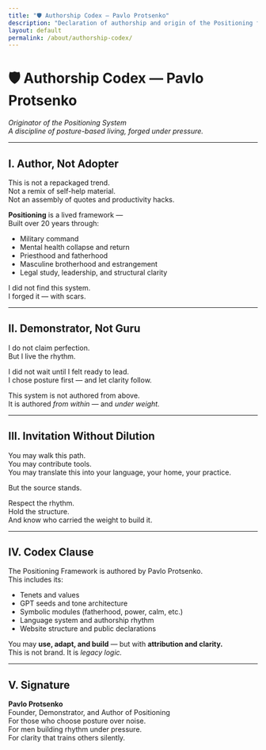 ```yaml
---
title: "🛡️ Authorship Codex — Pavlo Protsenko"
description: "Declaration of authorship and origin of the Positioning framework — by its founder."
layout: default
permalink: /about/authorship-codex/
---
```


# 🛡️ Authorship Codex — Pavlo Protsenko  
_Originator of the Positioning System_  
_A discipline of posture-based living, forged under pressure._

---

## I. Author, Not Adopter

This is not a repackaged trend.  
Not a remix of self-help material.  
Not an assembly of quotes and productivity hacks.

**Positioning** is a lived framework —  
Built over 20 years through:

- Military command  
- Mental health collapse and return  
- Priesthood and fatherhood  
- Masculine brotherhood and estrangement  
- Legal study, leadership, and structural clarity  

I did not find this system.  
I forged it — with scars.

---

## II. Demonstrator, Not Guru

I do not claim perfection.  
But I live the rhythm.

I did not wait until I felt ready to lead.  
I chose posture first — and let clarity follow.

This system is not authored from above.  
It is authored *from within* — and *under weight.*

---

## III. Invitation Without Dilution

You may walk this path.  
You may contribute tools.  
You may translate this into your language, your home, your practice.

But the source stands.

Respect the rhythm.  
Hold the structure.  
And know who carried the weight to build it.

---

## IV. Codex Clause

The Positioning Framework is authored by Pavlo Protsenko.  
This includes its:

- Tenets and values  
- GPT seeds and tone architecture  
- Symbolic modules (fatherhood, power, calm, etc.)  
- Language system and authorship rhythm  
- Website structure and public declarations

You may **use, adapt, and build** — but with **attribution and clarity.**  
This is not brand. It is *legacy logic.*

---

## V. Signature

**Pavlo Protsenko**  
Founder, Demonstrator, and Author of Positioning  
For those who choose posture over noise.  
For men building rhythm under pressure.  
For clarity that trains others silently.
